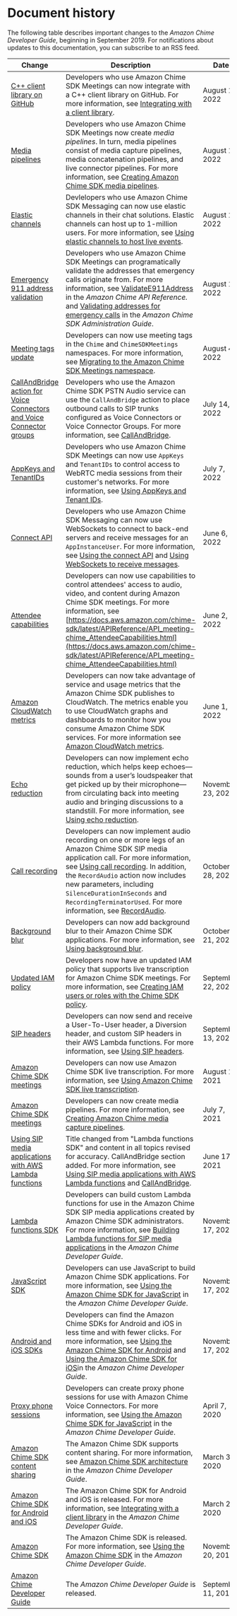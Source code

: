 # Document history<a name="doc-history"></a>

The following table describes important changes to the *Amazon Chime Developer Guide*, beginning in September 2019\. For notifications about updates to this documentation, you can subscribe to an RSS feed\.

| Change | Description | Date | 
| --- |--- |--- |
| [C\+\+ client library on GitHub](#doc-history) | Developers who use Amazon Chime SDK Meetings can now integrate with a C\+\+ client library on GitHub\. For more information, see [Integrating with a client library](https://docs.aws.amazon.com/chime-sdk/latest/dg/mtgs-sdk-client-lib.html)\. | August 19, 2022 | 
| [Media pipelines](#doc-history) | Developers who use Amazon Chime SDK Meetings now create *media pipelines*\. In turn, media pipelines consist of media capture pipelines, media concatenation pipelines, and live connector pipelines\. For more information, see [Creating Amazon Chime SDK media pipelines](https://docs.aws.amazon.com/chime-sdk/latest/dg/media-pipelines.html)\.  | August 18, 2022 | 
| [Elastic channels](#doc-history) | Devlelopers who use Amazon Chime SDK Messaging can now use elastic channels in their chat solutions\. Elastic channels can host up to 1\-million users\. For more information, see [Using elastic channels to host live events](https://docs.aws.amazon.com/chime-sdk/latest/dg/elastic-channels.html)\. | August 12, 2022 | 
| [Emergency 911 address validation](#doc-history) | Developers who use Amazon Chime SDK Meetings can programatically validate the addresses that emergency calls originate from\. For more information, see [ValidateE911Address](https://docs.aws.amazon.com/chime/latest/APIReference/API_ValidateE911Address.html) in the *Amazon Chime API Reference\.* and [Validating addresses for emergency calls](https://docs.aws.amazon.com/chime-sdk/latest/ag/validate-emergency-addresses.html) in the *Amazon Chime SDK Administration Guide*\. | August 11, 2022 | 
| [Meeting tags update](#doc-history) | Developers can now use meeting tags in the `Chime` and `ChimeSDKMeetings` namespaces\. For more information, see [Migrating to the Amazon Chime SDK Meetings namespace](https://docs.aws.amazon.com/chime-sdk/latest/dg/meeting-namespace-migration.html)\. | August 4, 2022 | 
| [CallAndBridge action for Voice Connectors and Voice Connector groups](#doc-history) | Developers who use the Amazon Chime SDK PSTN Audio service can use the `CallAndBridge` action to place outbound calls to SIP trunks configured as Voice Connectors or Voice Connector Groups\. For more information, see [CallAndBridge](https://docs.aws.amazon.com/chime-sdk/latest/dg/call-and-bridge.html)\. | July 14, 2022 | 
| [AppKeys and TenantIDs](#doc-history) | Developers who use Amazon Chime SDK Meetings can now use `AppKeys` and `TenantIDs` to control access to WebRTC media sessions from their customer's networks\. For more information, see [Using AppKeys and Tenant IDs](https://docs.aws.amazon.com/chime-sdk/latest/dg/app-keys-tenant-ids.html)\. | July 7, 2022 | 
| [Connect API](#doc-history) | Developers who use Amazon Chime SDK Messaging can now use WebSockets to connect to back\-end servers and receive messages for an `AppInstanceUser`\. For more information, see [Using the connect API](https://docs.aws.amazon.com/chime-sdk/latest/dg/connect-api.html) and [Using WebSockets to receive messages](https://docs.aws.amazon.com/chime-sdk/latest/dg/websockets.html)\. | June 6, 2022 | 
| [Attendee capabilities](#doc-history) | Developers can now use capabilities to control attendees' access to audio, video, and content during Amazon Chime SDK meetings\. For more information, see [https://docs.aws.amazon.com/chime-sdk/latest/APIReference/API_meeting-chime_AttendeeCapabilities.html](https://docs.aws.amazon.com/chime-sdk/latest/APIReference/API_meeting-chime_AttendeeCapabilities.html) | June 2, 2022 | 
| [Amazon CloudWatch metrics](#doc-history) | Developers can now take advantage of service and usage metrics that the Amazon Chime SDK publishes to CloudWatch\. The metrics enable you to use CloudWatch graphs and dashboards to monitor how you consume Amazon Chime SDK services\. For more information see [Amazon CloudWatch metrics](https://docs.aws.amazon.com/chime-sdk/latest/dg/sdk-usage-metrics.html)\. | June 1, 2022 | 
| [Echo reduction](#doc-history) | Developers can now implement echo reduction, which helps keep echoes—sounds from a user’s loudspeaker that get picked up by their microphone—from circulating back into meeting audio and bringing discussions to a standstill\. For more information, see [Using echo reduction](https://docs.aws.amazon.com/chime-sdk/latest/dg/use-echo-reduction.html)\. | November 23, 2021 | 
| [Call recording](#doc-history) | Developers can now implement audio recording on one or more legs of an Amazon Chime SDK SIP media application call\. For more information, see [Using call recording](https://docs.aws.amazon.com/chime-sdk/latest/dg/sip-apps-call-record.html)\. In addition, the `RecordAudio` action now includes new parameters, including `SilenceDurationInSeconds` and `RecordingTerminatorUsed`\. For more information, see [RecordAudio](https://docs.aws.amazon.com/chime-sdk/latest/dg/record-audio.html)\. | October 28, 2021 | 
| [Background blur](#doc-history) | Developers can now add background blur to their Amazon Chime SDK applications\. For more information, see [Using background blur](https://docs.aws.amazon.com/chime-sdk/latest/dg/background-blur.html)\. | October 21, 2021 | 
| [Updated IAM policy](#doc-history) | Developers now have an updated IAM policy that supports live transcription for Amazon Chime SDK meetings\. For more information, see [Creating IAM users or roles with the Chime SDK policy](https://docs.aws.amazon.com/chime-sdk/latest/dg/iam-users-roles.html)\. | September 22, 2021 | 
| [SIP headers](#doc-history) | Developers can now send and receive a User\-To\-User header, a Diversion header, and custom SIP headers in their AWS Lambda functions\. For more information, see [Using SIP headers](https://docs.aws.amazon.com/chime-sdk/latest/dg/sip-headers.html)\. | September 13, 2021 | 
| [Amazon Chime SDK meetings](#doc-history) | Developers can now use Amazon Chime SDK live transcription\. For more information, see [ Using Amazon Chime SDK live transcription](https://docs.aws.amazon.com/chime-sdk/latest/dg/meeting-transcription.html)\. | August 11, 2021 | 
| [Amazon Chime SDK meetings](#doc-history) | Developers can now create media pipelines\. For more information, see [ Creating Amazon Chime media capture pipelines](https://docs.aws.amazon.com/chime-sdk/latest/dg/media-capture.html)\. | July 7, 2021 | 
| [Using SIP media applications with AWS Lambda functions](#doc-history) | Title changed from "Lambda functions SDK" and content in all topics revised for accuracy\. CallAndBridge section added\. For more information, see [Using SIP media applications with AWS Lambda functions](https://docs.aws.amazon.com/chime-sdk/latest/dg/build-lambdas-for-sip-sdk.html) and [CallAndBridge](https://docs.aws.amazon.com/chime-sdk/latest/dg/call-and-bridge.html)\. | June 17, 2021 | 
| [Lambda functions SDK](#doc-history) | Developers can build custom Lambda functions for use in the Amazon Chime SDK SIP media applications created by Amazon Chime SDK administrators\. For more information, see [Building Lambda functions for SIP media applications](https://docs.aws.amazon.com/chime-sdk/latest/dg/build-lambdas-for-sip-sdk.html) in the *Amazon Chime Developer Guide*\. | November 17, 2020 | 
| [JavaScript SDK](#doc-history) | Developers can use JavaScript to build Amazon Chime SDK applications\. For more information, see [Using the Amazon Chime SDK for JavaScript](https://docs.aws.amazon.com/chime-sdk/latest/dg/js-sdk-intro.html) in the *Amazon Chime Developer Guide*\. | November 17, 2020 | 
| [Android and iOS SDKs](#doc-history) | Developers can find the Amazon Chime SDKs for Android and iOS in less time and with fewer clicks\. For more information, see [Using the Amazon Chime SDK for Android](https://docs.aws.amazon.com/chime-sdk/latest/dg/sdk-for-android.html) and [Using the Amazon Chime SDK for iOS](https://docs.aws.amazon.com/chime-sdk/latest/dg/sdk-for-ios.html)in the *Amazon Chime Developer Guide*\. | November 17, 2020 | 
| [Proxy phone sessions](#doc-history) | Developers can create proxy phone sessions for use with Amazon Chime Voice Connectors\. For more information, see [Using the Amazon Chime SDK for JavaScript](https://docs.aws.amazon.com/chime-sdk/latest/dg/use-javascript-sdk-top.html) in the *Amazon Chime Developer Guide*\. | April 7, 2020 | 
| [Amazon Chime SDK content sharing](#doc-history) | The Amazon Chime SDK supports content sharing\. For more information, see [Amazon Chime SDK architecture](https://docs.aws.amazon.com/chime-sdk/latest/dg/meetings-sdk.html#mtg-arch) in the *Amazon Chime Developer Guide*\. | March 31, 2020 | 
| [Amazon Chime SDK for Android and iOS](#doc-history) | The Amazon Chime SDK for Android and iOS is released\. For more information, see [Integrating with a client library](https://docs.aws.amazon.com/chime-sdk/latest/dg/mtgs-sdk-client-lib.html) in the *Amazon Chime Developer Guide*\. | March 24, 2020 | 
| [Amazon Chime SDK](#doc-history) | The Amazon Chime SDK is released\. For more information, see [Using the Amazon Chime SDK](https://docs.aws.amazon.com/chime-sdk/latest/dg/meetings-sdk.html) in the *Amazon Chime Developer Guide*\. | November 20, 2019 | 
| [Amazon Chime Developer Guide](#doc-history) | The *Amazon Chime Developer Guide* is released\. | September 11, 2019 | 